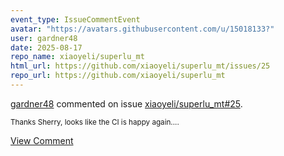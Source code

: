 ```yaml
---
event_type: IssueCommentEvent
avatar: "https://avatars.githubusercontent.com/u/15018133?"
user: gardner48
date: 2025-08-17
repo_name: xiaoyeli/superlu_mt
html_url: https://github.com/xiaoyeli/superlu_mt/issues/25
repo_url: https://github.com/xiaoyeli/superlu_mt
---
```


<a href='https://github.com/gardner48' target='_blank'>gardner48</a> commented on issue <a href='https://github.com/xiaoyeli/superlu_mt/issues/25' target='_blank'>xiaoyeli/superlu_mt#25</a>.

<small>Thanks Sherry, looks like the CI is happy again....</small>

<a href='https://github.com/xiaoyeli/superlu_mt/issues/25' target='_blank'>View Comment</a>